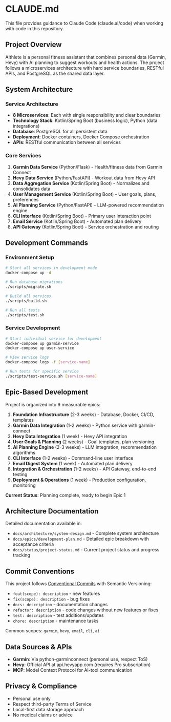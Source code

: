 # CLAUDE.md

This file provides guidance to Claude Code (claude.ai/code) when working with code in this repository.

## Project Overview

AIthlete is a personal fitness assistant that combines personal data (Garmin, Hevy) with AI planning to suggest workouts and health actions. The project follows a microservices architecture with hard service boundaries, RESTful APIs, and PostgreSQL as the shared data layer.

## System Architecture

### Service Architecture
- **8 Microservices**: Each with single responsibility and clear boundaries
- **Technology Stack**: Kotlin/Spring Boot (business logic), Python (data integrations)
- **Database**: PostgreSQL for all persistent data
- **Deployment**: Docker containers, Docker Compose orchestration
- **APIs**: RESTful communication between all services

### Core Services
1. **Garmin Data Service** (Python/Flask) - Health/fitness data from Garmin Connect
2. **Hevy Data Service** (Python/FastAPI) - Workout data from Hevy API
3. **Data Aggregation Service** (Kotlin/Spring Boot) - Normalizes and consolidates data
4. **User Management Service** (Kotlin/Spring Boot) - User goals, plans, preferences
5. **AI Planning Service** (Python/FastAPI) - LLM-powered recommendation engine
6. **CLI Interface** (Kotlin/Spring Boot) - Primary user interaction point
7. **Email Service** (Kotlin/Spring Boot) - Automated plan delivery
8. **API Gateway** (Kotlin/Spring Boot) - Service orchestration and routing

## Development Commands

### Environment Setup
```bash
# Start all services in development mode
docker-compose up -d

# Run database migrations
./scripts/migrate.sh

# Build all services
./scripts/build.sh

# Run all tests
./scripts/test.sh
```

### Service Development
```bash
# Start individual service for development
docker-compose up garmin-service
docker-compose up user-service

# View service logs
docker-compose logs -f [service-name]

# Run tests for specific service
./scripts/test-service.sh [service-name]
```

## Epic-Based Development

Project is organized into 9 measurable epics:

1. **Foundation Infrastructure** (2-3 weeks) - Database, Docker, CI/CD, templates
2. **Garmin Data Integration** (1-2 weeks) - Python service with garmin-connect
3. **Hevy Data Integration** (1 week) - Hevy API integration
4. **User Goals & Planning** (2 weeks) - Goal templates, plan versioning
5. **AI Planning Engine** (2-3 weeks) - LLM integration, recommendation algorithms
6. **CLI Interface** (1-2 weeks) - Command-line user interface
7. **Email Digest System** (1 week) - Automated plan delivery
8. **Integration & Orchestration** (1-2 weeks) - API Gateway, end-to-end testing
9. **Deployment & Operations** (1 week) - Production configuration, monitoring

**Current Status**: Planning complete, ready to begin Epic 1

## Architecture Documentation

Detailed documentation available in:
- `docs/architecture/system-design.md` - Complete system architecture
- `docs/epics/development-plan.md` - Detailed epic breakdown with acceptance criteria  
- `docs/status/project-status.md` - Current project status and progress tracking

## Commit Conventions

This project follows [Conventional Commits](https://www.conventionalcommits.org) with Semantic Versioning:

- `feat(scope): description` - new features
- `fix(scope): description` - bug fixes
- `docs: description` - documentation changes
- `refactor: description` - code changes without new features or fixes
- `test: description` - test additions/updates
- `chore: description` - maintenance tasks

Common scopes: `garmin`, `hevy`, `email`, `cli`, `ai`

## Data Sources & APIs

- **Garmin**: Via python-garminconnect (personal use, respect ToS)
- **Hevy**: Official API at api.hevyapp.com (requires Pro subscription)
- **MCP**: Model Context Protocol for AI-tool communication

## Privacy & Compliance

- Personal use only
- Respect third-party Terms of Service
- Local-first data storage approach
- No medical claims or advice